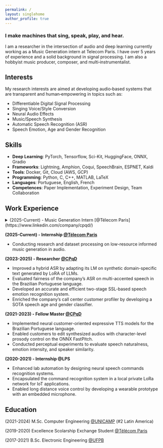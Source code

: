 ```yaml
---
permalink: /
layout: singlehome
author_profile: true
---
```

### I make machines that sing, speak, play, and hear.

I am a researcher in the intersection of audio and deep learning currently working as a Music Generation intern at Telecom Paris. I have over 5 years of experience and a solid background in signal processing. I am also a hobbyist music producer, composer, and multi‑instrumentalist.

## Interests
My research interests are aimed at developing audio‑based systems that are transparent and human‑empowering in topics such as: 
* Differentiable Digital Signal Processing
* Singing Voice/Style Conversion
* Neural Audio Effects
* Music/Speech Synthesis
* Automatic Speech Recognition (ASR)
* Speech Emotion, Age and Gender Recognition

## Skills
  * **Deep Learning**: PyTorch, Tensorflow, Sci-Kit, HuggingFace, ONNX, Gradio
  * **Frameworks**: Lightning, Amphion, Coqui, SpeechBrain, ESPNET, Kaldi
  * **Tools**: Docker, Git, Cloud (AWS, GCP)
  * **Programming**: Python, C, C++, MATLAB, LaTeX
  * **Languages**: Portuguese, English, French
  * **Competences**: Paper Implementation, Experiment Design, Team Collaboration



## Work Experience

<details>
  <summary>(2025-Current) - Music Generation Intern [@Télecom Paris](https://www.linkedin.com/company/cpqd/)</summary>
  * Conducting research and dataset processing on low-resource informed music generation in audio.
</details>

**(2025-Current) - Internship [@Télecom Paris](https://www.linkedin.com/company/cpqd/)**
  * Conducting research and dataset processing on low-resource informed music generation in audio.

**(2023-2025) - Researcher [@CPqD](https://www.linkedin.com/company/cpqd/)**
  * Improved a hybrid ASR by adapting its LM on synthetic domain-specific text generated by LoRA of LLMs.
  * Evaluated fairness of the company’s ASR on multi-accented speech in the Brazilian Portuguese language.
  * Developed an accurate and efficient two-stage SSL-based speech emotion recognition system.
  * Enriched the company’s call center customer profiler by developing a SOTA speech age and gender classifier.
    
**(2021-2023) - Fellow Master [@CPqD](https://www.linkedin.com/company/cpqd/)**
  * Implemented neural customer-oriented expressive TTS models for the Brazilian Portuguese language.
  * Enabled customers to edit synthesized audios with character-level prosody control on the ONNX FastPitch.
  * Conducted perceptual experiments to evaluate speech naturalness, emotion intensity, and speaker similarity.
    
**(2020-2021) - Internship @LPS**
  * Enhanced lab automation by designing neural speech commands recognition systems.
  * Encapsulated the command recognition system in a local private LoRa network for IoT applications.
  * Enabled long distance voice control by developing a wearable prototype with an embedded microphone.
    
## Education
(2021-2024) M.Sc. Computer Engineering [@UNICAMP](https://www.unicamp.br/unicamp/) (#2 Latin America)

(2019-2020) Excellence Scolarship Exchange Student [@Télécom Paris](https://www.telecom-paris.fr/)

(2017-2021) B.Sc. Electronic Engineering [@UFPB](https://www.ufpb.br/)

